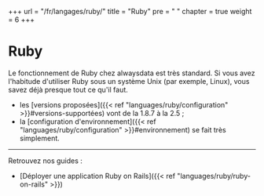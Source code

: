 +++
url = "/fr/langages/ruby/"
title = "Ruby"
pre = "<i class='fas fa-gem'></i>&nbsp;"
chapter = true
weight = 6
+++

# Ruby

Le fonctionnement de Ruby chez alwaysdata est très standard. Si vous avez l'habitude d'utiliser Ruby sous un système Unix (par exemple, Linux), vous savez déjà presque tout ce qu'il faut.

* les [versions proposées]({{< ref "languages/ruby/configuration" >}}#versions-supportées) vont de la 1.8.7 à la 2.5 ;
* la [configuration d'environnement]({{< ref "languages/ruby/configuration" >}}#environnement) se fait très simplement.

---

Retrouvez nos guides :

* [Déployer une application Ruby on Rails]({{< ref "languages/ruby/ruby-on-rails" >}})
